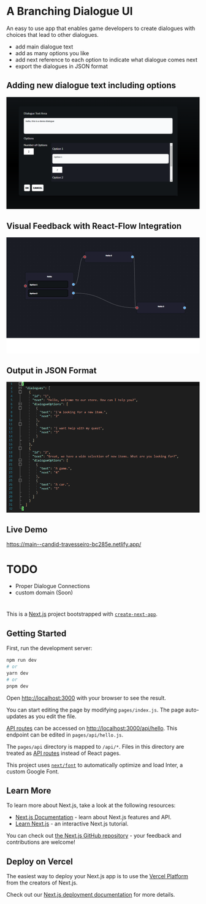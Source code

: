 # A Branching Dialogue UI

An easy to use app that enables game developers to create dialogues with choices that lead to other dialogues.

 - add main dialogue text
 - add as many options you like
 - add next reference to each option to indicate what dialogue comes next
 - export the dialogues in JSON format

## Adding new dialogue text including options

![alt text](https://github.com/PetrosGiannopoulos/BranchingDialogUI/blob/main/imgs/Demo1.png)

## Visual Feedback with React-Flow Integration

![alt text](https://github.com/PetrosGiannopoulos/BranchingDialogUI/blob/main/imgs/Demo4.png)

## Output in JSON Format

![alt text](https://github.com/PetrosGiannopoulos/BranchingDialogUI/blob/main/imgs/Demo3.png)

## Live Demo

https://main--candid-travesseiro-bc285e.netlify.app/

# TODO

- Proper Dialogue Connections
- custom domain (Soon)

#

This is a [Next.js](https://nextjs.org/) project bootstrapped with [`create-next-app`](https://github.com/vercel/next.js/tree/canary/packages/create-next-app).

## Getting Started

First, run the development server:

```bash
npm run dev
# or
yarn dev
# or
pnpm dev
```

Open [http://localhost:3000](http://localhost:3000) with your browser to see the result.

You can start editing the page by modifying `pages/index.js`. The page auto-updates as you edit the file.

[API routes](https://nextjs.org/docs/api-routes/introduction) can be accessed on [http://localhost:3000/api/hello](http://localhost:3000/api/hello). This endpoint can be edited in `pages/api/hello.js`.

The `pages/api` directory is mapped to `/api/*`. Files in this directory are treated as [API routes](https://nextjs.org/docs/api-routes/introduction) instead of React pages.

This project uses [`next/font`](https://nextjs.org/docs/basic-features/font-optimization) to automatically optimize and load Inter, a custom Google Font.

## Learn More

To learn more about Next.js, take a look at the following resources:

- [Next.js Documentation](https://nextjs.org/docs) - learn about Next.js features and API.
- [Learn Next.js](https://nextjs.org/learn) - an interactive Next.js tutorial.

You can check out [the Next.js GitHub repository](https://github.com/vercel/next.js/) - your feedback and contributions are welcome!

## Deploy on Vercel

The easiest way to deploy your Next.js app is to use the [Vercel Platform](https://vercel.com/new?utm_medium=default-template&filter=next.js&utm_source=create-next-app&utm_campaign=create-next-app-readme) from the creators of Next.js.

Check out our [Next.js deployment documentation](https://nextjs.org/docs/deployment) for more details.
